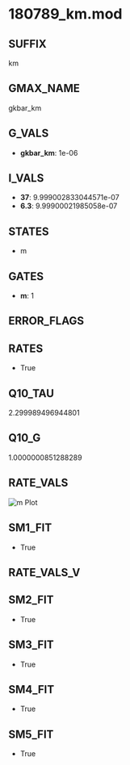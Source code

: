 # 180789_km.mod

## SUFFIX

km

## GMAX_NAME

gkbar_km

## G_VALS

- **gkbar_km**: 1e-06

## I_VALS

- **37**: 9.999002833044571e-07
- **6.3**: 9.99900021985058e-07

## STATES

- m

## GATES

- **m**: 1

## ERROR_FLAGS


## RATES

- True

## Q10_TAU

2.299989496944801

## Q10_G

1.0000000851288289

## RATE_VALS

![m Plot](/Users/pbozelos/Dropbox/icg-Chai-Panos/supermodels/output_markdown_files/K/180789_km.mod/images/m.png)

## SM1_FIT

- True

## RATE_VALS_V

## SM2_FIT

- True

## SM3_FIT

- True

## SM4_FIT

- True

## SM5_FIT

- True

